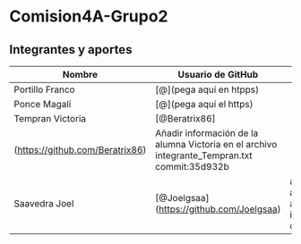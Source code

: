 # Comision4A-Grupo2

## Integrantes y aportes

| Nombre           |                  Usuario de GitHub                   |               Contribución                       |
|------------------|------------------------------------------------------|--------------------------------------------------|
| Portillo Franco  | [@](pega aquí en htpps)                              |                                                  |
| Ponce Magalí     | [@](pega aquí el https)                              |                                                  |
| Tempran Victoria | [@Beratrix86]
|                     (https://github.com/Beratrix86)                     |Añadir información de la alumna Victoria en el archivo integrante_Tempran.txt commit:35d932b|
| Saavedra Joel    | [@Joelgsaa] (https://github.com/Joelgsaa)            | añadir informacion del alumno joel en el archivo integrante_saavedra.txt commit: 41141b8|
